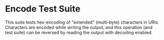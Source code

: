 Encode Test Suite
=================

This suite tests hex-encoding of "extended" (multi-byte) characters in URIs.
Characters are encoded while writing the output, and this operation (and test
suite) can be reversed by reading the output with decoding enabled.
